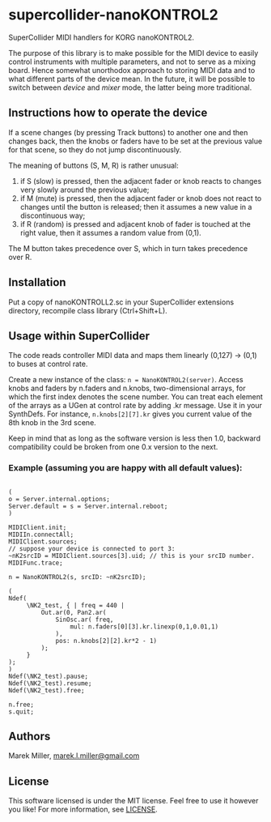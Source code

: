# supercollider-nanoKONTROL2
SuperCollider MIDI handlers for KORG nanoKONTROL2.

The purpose of this library is to make possible for the MIDI device to easily
control instruments with multiple parameters, and not to serve as a mixing
board.  Hence somewhat unorthodox approach to storing MIDI data and to what
different parts of the device mean.  In the future, it will be possible to
switch between *device* and *mixer* mode, the latter being more traditional.


## Instructions how to operate the device

If a scene changes (by pressing Track buttons) to another one and then
changes back, then the knobs or faders have to be set at the previous value
for that scene, so they do not jump discontinuously.

The meaning of buttons (S, M, R) is rather unusual:

1. if S (slow) is pressed, then the adjacent fader or knob reacts to
   changes very slowly around the previous value;
2. if M (mute) is pressed, then the adjacent fader or knob does not react
   to changes until the button is released; then it assumes a new value
   in a discontinuous way;
3. if R (random) is pressed and adjacent knob of fader is touched at
   the right value, then it assumes a random value from (0,1).

The M button takes precedence over S, which in turn takes precedence over R.


## Installation
Put a copy of nanoKONTROLL2.sc in your SuperCollider extensions directory,
recompile class library (Ctrl+Shift+L).


## Usage within SuperCollider
The code reads controller MIDI data and maps them linearly (0,127) -> (0,1)
to buses at control rate.

Create a new instance of the class: `n = NanoKONTROL2(server)`.
Access knobs and faders by n.faders and n.knobs, two-dimensional arrays, for
which the first index denotes the scene number. You can treat each element
of the arrays as a UGen at control rate by adding .kr message.  Use it in
your SynthDefs. For instance, `n.knobs[2][7].kr` gives you current value of
the 8th knob in the 3rd scene.

Keep in mind that as long as the software version is less then 1.0,
backward compatibility could be broken from one 0.x version to the next.


### Example (assuming you are happy with all default values):
```SuperCollider

(
o = Server.internal.options;
Server.default = s = Server.internal.reboot;
)

MIDIClient.init;
MIDIIn.connectAll;
MIDIClient.sources;
// suppose your device is connected to port 3:
~nK2srcID = MIDIClient.sources[3].uid; // this is your srcID number.
MIDIFunc.trace;

n = NanoKONTROL2(s, srcID: ~nK2srcID);

(
Ndef(
     \NK2_test, { | freq = 440 |
         Out.ar(0, Pan2.ar(
             SinOsc.ar( freq,
                 mul: n.faders[0][3].kr.linexp(0,1,0.01,1)
             ),
             pos: n.knobs[2][2].kr*2 - 1)
         );
     }
);
)
Ndef(\NK2_test).pause;
Ndef(\NK2_test).resume;
Ndef(\NK2_test).free;

n.free;
s.quit;
```

## Authors
Marek Miller, <marek.l.miller@gmail.com>


## License
This software licensed is under the MIT license. Feel free to use it however
you like!  For more information, see [LICENSE](./LICENSE).

